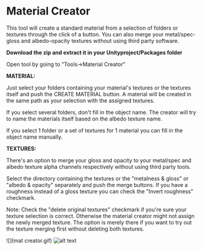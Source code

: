 # Material Creator
This tool will create a standard material from a selection of folders or textures through the click of a button.
You can also merge your metal/spec-gloss and albedo-opacity textures without using third party software.

**Download the zip and extract it in your Unityproject/Packages folder**

Open tool by going to "Tools->Material Creator"

**MATERIAL:**

Just select your folders containing your material's textures or the textures itself and push the CREATE MATERIAL button.
A material will be created in the same path as your selection with the assigned textures.

If you select several folders, don't fill in the object name. The creator will try to name the materials itself based on the albedo texture name.

If you select 1 folder or a set of textures for 1 material you can fill in the object name manually.

**TEXTURES:**

There's an option to merge your gloss and opacity to your metal/spec and albedo texture alpha channels respectively without using third party tools.

Select the directory containing the textures or the "metalness & gloss" or "albedo & opacity" separately and push the merge buttons.
If you have a roughness instead of a gloss texture you can check the "Invert roughness" checkmark.

Note: 
Check the "delete original textures" checkmark if you're sure your texture selection is correct.
Otherwise the material creator might not assign the newly merged texture.
The option is merely there if you want to try out the texture merging first without deleting both textures.

![](mat creator.gif)
![alt text](https://i.imgur.com/gSlxmbJ.gif "Screenshot")
